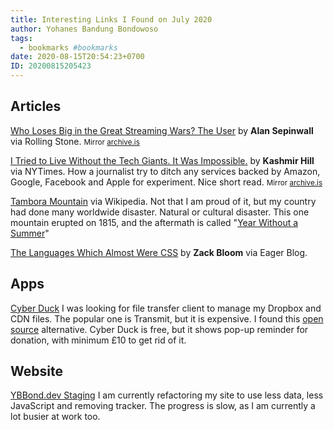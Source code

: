 ```yaml
---
title: Interesting Links I Found on July 2020
author: Yohanes Bandung Bondowoso
tags:
  - bookmarks #bookmarks
date: 2020-08-15T20:54:23+0700
ID: 20200815205423
---
```


## Articles

[Who Loses Big in the Great Streaming Wars? The User](https://www.rollingstone.com/tv/tv-features/streaming-wars-user-experience-sepinwall-1031729/) by **Alan Sepinwall** via Rolling Stone.
<small>Mirror <a href="http://archive.is/cWhYc" rel="noreferrer noopener">archive.is</a></small>

[I Tried to Live Without the Tech Giants. It Was Impossible.](https://www.nytimes.com/2020/07/31/technology/blocking-the-tech-giants.html) by **Kashmir Hill** via NYTimes.
How a journalist try to ditch any services backed by Amazon, Google, Facebook and Apple for experiment. Nice short read.
<small>Mirror <a href="http://archive.is/badFW" rel="noreferrer noopener">archive.is</a></small>

[Tambora Mountain](https://en.wikipedia.org/wiki/Mount_Tambora) via Wikipedia.
Not that I am proud of it, but my country had done many worldwide disaster. Natural or cultural disaster. This one mountain erupted on 1815, and the aftermath is called "[Year Without a Summer](https://en.wikipedia.org/wiki/Year_Without_a_Summer)"

[The Languages Which Almost Were CSS](https://eager.io/blog/the-languages-which-almost-were-css/) by **Zack Bloom** via Eager Blog.

## Apps

[Cyber Duck](https://cyberduck.io/)
I was looking for file transfer client to manage my Dropbox and CDN files. The popular one is Transmit, but it is expensive. I found this [open source](https://github.com/iterate-ch/cyberduck) alternative. Cyber Duck is free, but it shows pop-up reminder for donation, with minimum £10 to get rid of it.

## Website

[YBBond.dev Staging](https://staging.ybbond.dev)
I am currently refactoring my site to use less data, less JavaScript and removing tracker. The progress is slow, as I am currently a lot busier at work too.